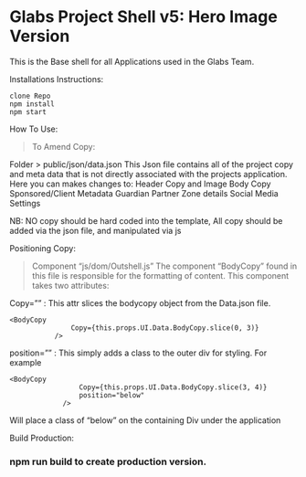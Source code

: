 # Glabs Project Shell v5: Hero Image Version

This is the Base shell for all Applications used in the Glabs Team.


Installations Instructions:
```
clone Repo
npm install
npm start

```
How To Use:

> To Amend Copy:

Folder >  public/json/data.json
This Json file contains all of the project copy and meta data that is not directly associated with the projects application. 
Here you can makes changes to:
Header Copy and Image
Body Copy
Sponsored/Client Metadata
Guardian Partner Zone details
Social Media Settings

NB: NO copy should be hard coded into the template, All copy should be added via the json file, and manipulated via js

Positioning Copy:
> Component “js/dom/Outshell.js”
The component “BodyCopy” found in this file is responsible for the formatting of content.
This component takes two attributes:

Copy=”” : This attr slices the bodycopy object from the Data.json file.



```
<BodyCopy   
               Copy={this.props.UI.Data.BodyCopy.slice(0, 3)}
           />

```

position=”” : This simply adds a class to the outer div for styling. For example

```
<BodyCopy   
                 Copy={this.props.UI.Data.BodyCopy.slice(3, 4)}
                 position="below"
             />

```
Will place a class of “below” on the containing Div under the application



Build Production:
### npm run build to create production version.



